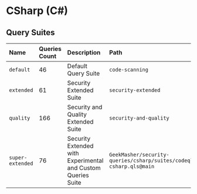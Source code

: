 # CSharp (C#)

## Query Suites
<!-- AUTOMATION-SUITES -->
| Name | Queries Count | Description | Path |
| :--- | :---- | :--- | :--- |
| `default` | 46 | Default Query Suite | `code-scanning` |
| `extended` | 61 | Security Extended Suite | `security-extended` |
| `quality` | 166 | Security and Quality Extended Suite | `security-and-quality` |
| `super-extended` | 76 | Security Extended with Experimental and Custom Queries Suite | `GeekMasher/security-queries/csharp/suites/codeql-csharp.qls@main` |


<!-- AUTOMATION-SUITES -->